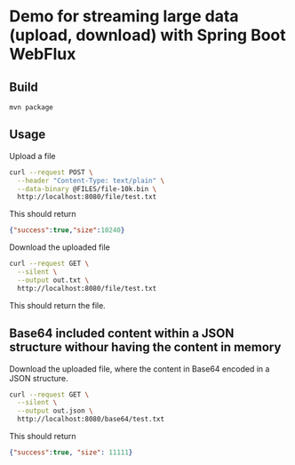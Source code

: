 # Demo for streaming large data (upload, download) with Spring Boot WebFlux

## Build

```
mvn package
```

## Usage

Upload a file

```bash
curl --request POST \
  --header "Content-Type: text/plain" \
  --data-binary @FILES/file-10k.bin \
  http://localhost:8080/file/test.txt
```

This should return

```json
{"success":true,"size":10240}
```

Download the uploaded file

```bash
curl --request GET \
  --silent \
  --output out.txt \
  http://localhost:8080/file/test.txt
```

This should return the file.

## Base64 included content within a JSON structure withour having the content in memory

Download the uploaded file, where the content in Base64 encoded in a JSON structure.

```bash
curl --request GET \
  --silent \
  --output out.json \
  http://localhost:8080/base64/test.txt
```

This should return

```json
{"success":true, "size": 11111}
```